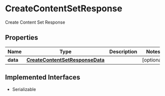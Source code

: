 

# CreateContentSetResponse

Create Content Set Response

## Properties

Name | Type | Description | Notes
------------ | ------------- | ------------- | -------------
**data** | [**CreateContentSetResponseData**](CreateContentSetResponseData.md) |  |  [optional]


## Implemented Interfaces

* Serializable


